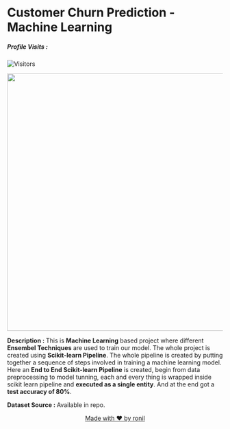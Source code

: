 # Customer Churn Prediction - Machine Learning

##### Profile Visits :
![Visitors](https://visitor-badge.glitch.me/badge?page_id=ronylpatil.Customer-Churn-Prediction&left_color=lightgrey&right_color=blueviolet&left_text=visitors) 

<p align="center">
  <img class="center" src ="https://s16353.pcdn.co/wp-content/uploads/2018/06/Churn.png" alt="Drawing" style="width: 1400px; height: 600px">
</p>

<b>Description : </b> This is __Machine Learning__ based project where different __Ensembel Techniques__ are used to train our model. The whole project is created using __Scikit-learn Pipeline__. The whole pipeline is created by putting together a sequence of steps involved in training a machine learning model. Here an __End to End Scikit-learn Pipeline__ is created, begin from data preprocessing to model tunning, each and every thing is wrapped inside scikit learn pipeline and __executed as a single entity__. And at the end got a __test accuracy of 80%__.

<b>Dataset Source : </b>Available in repo.

<p align="center">
  <a href="https://www.linkedin.com/in/ronylpatil/">Made with ❤ by ronil</a>
</p>
